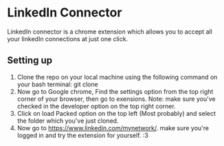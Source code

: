 # LinkedIn Connector
LinkedIn connector is a chrome extension which allows you to accept all your linkedIn connections at just one click.

## Setting up
1. Clone the repo on your local machine using the following command on your bash terminal:
git clone <repo-link>
2. Now go to Google chrome, Find the settings option from the top right corner of your browser, then go to exensions. Note: make sure you've checked in the developer option on the top right corner.
3. Click on load Packed option on the top left (Most probably) and select the folder which you've just cloned.
4. Now go to https://www.linkedin.com/mynetwork/. make sure you're logged in and try the extension for yourself. :3
